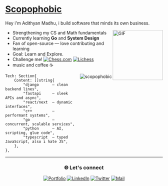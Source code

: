 
# [Scopophobic](https://scopophobic.vercel.app/)
Hey i'm Adithyan Madhu, i build software that minds its own business.

<img align="right" alt="GIF" height="160px" src="https://media.giphy.com/media/du3J3cXyzhj75IOgvA/giphy.gif" />


<!-- ## Computer Science Undergrad 👨🏽‍🎓

- 🧠 Strengthening my CS and Math fundamentals
- 🔭 Currently learning **Go** and **System Design**
- 📚 Fan of open-source — love contributing and learning
- 💪🏼 Goal: Learn and Explore.
- ♛ Challenge me! [Chess.com](https://www.chess.com/member/adithyanmadhu) [lichess.org](https://lichess.org/@/ScopoPhobic123)
- 🎧 music and coffee ☕️
<img align="right" src="https://komarev.com/ghpvc/?username=scopophobic&label=Profile%20views&color=0e75b6&style=flat" alt="scopophobic" />
-->

- Strengthening my CS and Math fundamentals
- Currently learning **Go** and **System Design**
- Fan of open-source — love contributing and learning
- Goal: Learn and Explore.
- Challenge me!  &#8203;[![Chess.com](https://img.shields.io/badge/Chess.com-000?style=flat&logo=chess&logoColor=white)](https://www.chess.com/member/adithyanmadhu)  &#8203;[![Lichess](https://img.shields.io/badge/Lichess-000?style=flat&logo=lichess&logoColor=white)](https://lichess.org/@/ScopoPhobic123)
- music and coffee ☕️
<img align="right" src="https://komarev.com/ghpvc/?username=scopophobic&label=Profile%20views&color=0e75b6&style=flat" alt="scopophobic" /> 


```
Tech: Section{
	Content: []string{
		"django      — clean backend lines",
		"fastapi     — sleek APIs and async",
		"react/next  — dynamic interfaces",
		"c++         — performant systems",
		"go          — concurrent, scalable services",
		"python      — AI, scripting, glue code",
		"typescript  — typed JavaScript, also i hate JS",
	},
},
```
<!--
```bash
alias focus='clear && code'
```

```text
code. coffee. walk. repeat.
```

```md
<details>
<summary>the subtle stuff</summary>
i like when interfaces are quiet.
</details>
```
-->
<!--
---

<img align="right" alt="GIF" height="170px" src="https://media.giphy.com/media/J5B1Y8QZnzXXbLQIBu/giphy.gif" />

### Music and Coffee ☮️.


[![spotify-github-profile](https://spotify-github-profile.vercel.app/api/view?uid=m8aengd6wj1uxakai3kt2ko5g&cover_image=true&theme=novatorem&bar_color=53b14f&bar_color_cover=false)](https://spotify-github-profile.vercel.app/api/view?uid=m8aengd6wj1uxakai3kt2ko5g&redirect=true)

<br>

-->
---

<div align="center">
  
### 🌐 Let's connect
[![Portfolio](https://img.shields.io/badge/-Portfolio-000?style=flat&logo=vercel&logoColor=white)](https://scopophobic.vercel.app)
[![LinkedIn](https://img.shields.io/badge/-LinkedIn-000?style=flat&logo=linkedin&logoColor=white)](https://www.linkedin.com/in/adithyanmadhu/)
[![Twitter](https://img.shields.io/badge/-Twitter-000?style=flat&logo=twitter&logoColor=white)](https://twitter.com/scopophobicz)
[![Mail](https://img.shields.io/badge/-Email-000?style=flat&logo=gmail&logoColor=white)](mailto:adithyanmadhu777@gmail.com)
<!--<a href="https://dev.to/scopophobic" target="_blank"><img src="https://img.shields.io/badge/DEV-%230A0A0A.svg?&style=flat-square&logo=DEV.to&logoColor=white" alt="DEV.to"></a>-->

</div>
<!--
### 🔧 Tech Stack

![Go](https://img.shields.io/badge/-Go-000?&logo=Go)
![Python](https://img.shields.io/badge/-Python-000?&logo=Python)
![TypeScript](https://img.shields.io/badge/-TypeScript-000?&logo=TypeScript)
![React](https://img.shields.io/badge/-React-000?&logo=React)
![Next.js](https://img.shields.io/badge/-Next.js-000?&logo=Next.js)
![Tailwind CSS](https://img.shields.io/badge/-TailwindCSS-000?&logo=TailwindCSS)
![Django](https://img.shields.io/badge/-Django-000?&logo=Django)
![PostgreSQL](https://img.shields.io/badge/-PostgreSQL-000?&logo=PostgreSQL)
![FastAPI](https://img.shields.io/badge/-FastAPI-000?&logo=FastAPI)
![OpenAI](https://img.shields.io/badge/-OpenAI-000?&logo=openai)
-->

<!---
<div align="center">

### GIthub Stats 📊

[![GitHub Streak](https://github-readme-streak-stats.herokuapp.com?user=scopophobic&theme=github-dark&hide_border=true)](https://git.io/streak-stats)
![scopophobic](https://github-readme-stats.vercel.app/api?username=scopophobic&show_icons=true&title_color=fff&icon_color=79ff97&text_color=9f9f9f&bg_color=0D1117&hide_border=true&custom_title=Scopophobic's_GitHub_Stats)

</div>

---
-->
                                                               
